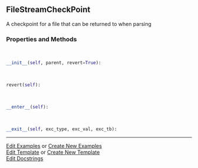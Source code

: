 ## <a id="McUtils.Parsers.FileStreamer.FileStreamCheckPoint">FileStreamCheckPoint</a>
A checkpoint for a file that can be returned to when parsing

### Properties and Methods
<a id="McUtils.Parsers.FileStreamer.FileStreamCheckPoint.__init__" class="docs-object-method">&nbsp;</a>
```python
__init__(self, parent, revert=True): 
```

<a id="McUtils.Parsers.FileStreamer.FileStreamCheckPoint.revert" class="docs-object-method">&nbsp;</a>
```python
revert(self): 
```

<a id="McUtils.Parsers.FileStreamer.FileStreamCheckPoint.__enter__" class="docs-object-method">&nbsp;</a>
```python
__enter__(self): 
```

<a id="McUtils.Parsers.FileStreamer.FileStreamCheckPoint.__exit__" class="docs-object-method">&nbsp;</a>
```python
__exit__(self, exc_type, exc_val, exc_tb): 
```





___

[Edit Examples](https://github.com/McCoyGroup/McUtils/edit/edit/ci/examples/ci/docs/McUtils/Parsers/FileStreamer/FileStreamCheckPoint.md) or 
[Create New Examples](https://github.com/McCoyGroup/McUtils/new/edit/?filename=ci/examples/ci/docs/McUtils/Parsers/FileStreamer/FileStreamCheckPoint.md) <br/>
[Edit Template](https://github.com/McCoyGroup/McUtils/edit/edit/ci/docs/ci/docs/McUtils/Parsers/FileStreamer/FileStreamCheckPoint.md) or 
[Create New Template](https://github.com/McCoyGroup/McUtils/new/edit/?filename=ci/docs/templates/ci/docs/McUtils/Parsers/FileStreamer/FileStreamCheckPoint.md) <br/>
[Edit Docstrings](https://github.com/McCoyGroup/McUtils/edit/edit/McUtils/Parsers/FileStreamer.py?message=Update%20Docs)